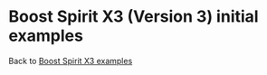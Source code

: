 # Boost Spirit X3 (Version 3) initial examples

Back to [Boost Spirit X3 examples](BOOSTSPIRITX3.md)
